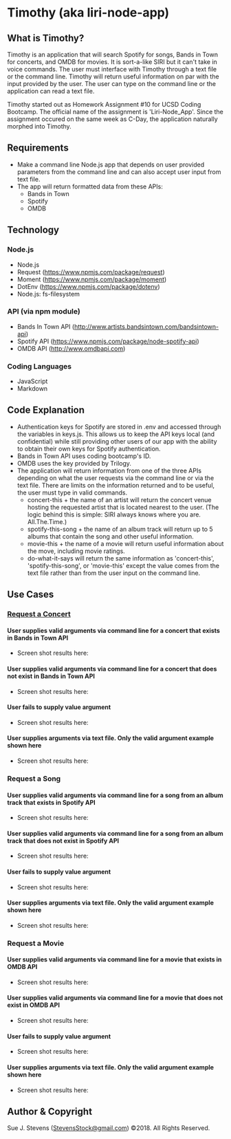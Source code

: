 # Timothy (aka liri-node-app)

## What is Timothy?
Timothy is an application that will search Spotify for songs, Bands in Town for concerts, and OMDB for movies.  It is sort-a-like SIRI but it can't take in voice commands.  The user must interface with Timothy through a text file or the command line.  Timothy will return useful information on par with the input provided by the user.  The user can type on the command line or the application can read a text file.     

Timothy started out as Homework Assignment #10 for UCSD Coding Bootcamp.  The official name of the assignment is 'Liri-Node_App'.  Since the assignment occured on the same week as C-Day, the application naturally morphed into Timothy.

## Requirements
- Make a command line Node.js app that depends on user provided parameters from the command line and can also accept user input from text file.
- The app will return formatted data from these APIs:
  - Bands in Town
  - Spotify
  - OMDB

## Technology
### Node.js
- Node.js
- Request (https://www.npmjs.com/package/request)
- Moment (https://www.npmjs.com/package/moment)
- DotEnv (https://www.npmjs.com/package/dotenv)
- Node.js: fs-filesystem
### API (via npm module)
- Bands In Town API (http://www.artists.bandsintown.com/bandsintown-api)
- Spotify API (https://www.npmjs.com/package/node-spotify-api)
- OMDB API (http://www.omdbapi.com)
### Coding Languages
- JavaScript
- Markdown

## Code Explanation
- Authentication keys for Spotify are stored in .env and accessed through the variables in keys.js.  This allows us to keep the API keys local (and confidential) while still providing other users of our app with the ability to obtain their own keys for Spotify authentication.  
- Bands in Town API uses coding bootcamp's ID.
- OMDB uses the key provided by Trilogy.
- The application will return information from one of the three APIs depending on what the user requests via the command line or via the text file.  There are limits on the information returned and to be useful, the user must type in valid commands.
  - concert-this + the name of an artist will return the concert venue hosting the requested artist that is located nearest to the user. (The logic behind this is simple:  SIRI always knows where you are.  All.The.Time.)
  - spotify-this-song + the name of an album track will return up to 5 albums that contain the song and other useful information.
  - movie-this + the name of a movie will return useful information about the move, including movie ratings.
  - do-what-it-says will return the same information as 'concert-this', 'spotify-this-song', or 'movie-this' except the value comes from the text file rather than from the user input on the command line.

## Use Cases
### <u>Request a Concert</u>
#### User supplies valid arguments via command line for a concert that exists in Bands in Town API
- Screen shot results here:
#### User supplies valid arguments via command line for a concert that does not exist in Bands in Town API
- Screen shot results here:
#### User fails to supply value argument
- Screen shot results here:
#### User supplies arguments via text file.  Only the valid argument example shown here
- Screen shot results here:


### Request a Song
#### User supplies valid arguments via command line for a song from an album track that exists in Spotify API
- Screen shot results here:
#### User supplies valid arguments via command line for a song from an album track that does not exist in Spotify API
- Screen shot results here:
#### User fails to supply value argument
- Screen shot results here:
#### User supplies arguments via text file.  Only the valid argument example shown here
- Screen shot results here:

### Request a Movie
#### User supplies valid arguments via command line for a movie that exists in OMDB API
- Screen shot results here:
#### User supplies valid arguments via command line for a movie that does not exist in OMDB API
- Screen shot results here:
#### User fails to supply value argument
- Screen shot results here:
#### User supplies arguments via text file.  Only the valid argument example shown here
- Screen shot results here:

## Author & Copyright
Sue J. Stevens (StevensStock@gmail.com) &copy;2018. All Rights Reserved.

